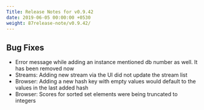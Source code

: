```yaml
---
Title: Release Notes for v0.9.42
date: 2019-06-05 00:00:00 +0530
weight: 87release-note/v0.9.42/
---
```

## Bug Fixes

- Error message while adding an instance mentioned db number as well. It has been removed now
- Streams: Adding new stream via the UI did not update the stream list
- Browser: Adding a new hash key with empty values would default to the values in the last added hash
- Browser: Scores for sorted set elements were being truncated to integers
